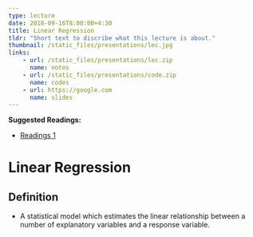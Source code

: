 ```yaml
---
type: lecture
date: 2018-09-16T8:00:00+4:30
title: Linear Regression
tldr: "Short text to discribe what this lecture is about."
thumbnail: /static_files/presentations/lec.jpg
links: 
    - url: /static_files/presentations/lec.zip
      name: notes
    - url: /static_files/presentations/code.zip
      name: codes
    - url: https://google.com
      name: slides
---
```

**Suggested Readings:**
- [Readings 1](http://example.com)


# Linear Regression 

## Definition

-   A statistical model which estimates the linear relationship between a number of explanatory variables and a response variable.

